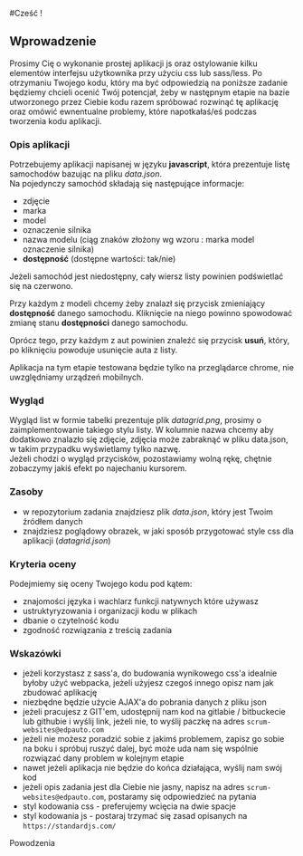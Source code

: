 #Cześć !

## Wprowadzenie

Prosimy Cię o wykonanie prostej aplikacji js oraz ostylowanie kilku elementów interfejsu użytkownika 
przy użyciu css lub sass/less.
Po otrzymaniu Twojego kodu, który ma być odpowiedzią na poniższe zadanie będziemy chcieli ocenić 
Twój potencjał, żeby w następnym etapie na bazie utworzonego przez Ciebie kodu razem spróbować 
rozwinąć tę aplikację oraz omówić ewnentualne problemy, które napotkałaś/eś podczas tworzenia kodu aplikacji.

### Opis aplikacji

Potrzebujemy aplikacji napisanej w języku **javascript**, która prezentuje listę samochodów bazując na pliku _data.json_.  
Na pojedynczy samochód składają się następujące informacje:
- zdjęcie
- marka
- model
- oznaczenie silnika
- nazwa modelu (ciąg znaków złożony wg wzoru : marka model oznaczenie silnika)
- **dostępność** (dostępne wartości: tak/nie)

Jeżeli samochód jest niedostępny, cały wiersz listy powinien podświetlać się na czerwono.

Przy każdym z modeli chcemy żeby znalazł się przycisk zmieniający **dostępność** danego samochodu.
Kliknięcie na niego powinno spowodować zmianę stanu **dostępności** danego samochodu.

Oprócz tego, przy każdym z aut powinien znaleźć się przycisk **usuń**, 
który, po kliknięciu powoduje usunięcie auta z listy.  
  
Aplikacja na tym etapie testowana będzie tylko na przeglądarce chrome, 
nie uwzględniamy urządzeń mobilnych.

### Wygląd

Wygląd list w formie tabelki prezentuje plik _datagrid.png_, prosimy o zaimplementowanie takiego stylu listy.
W kolumnie nazwa chcemy aby dodatkowo znalazło się zdjęcie, zdjęcia może zabraknąć w pliku data.json,
w takim przypadku wyświetlamy tylko nazwę.  
Jeżeli chodzi o wygląd przycisków, pozostawiamy wolną rękę, chętnie zobaczymy jakiś efekt po najechaniu kursorem.

### Zasoby

- w repozytorium zadania znajdziesz plik _data.json_, który jest Twoim źródłem danych
- znajdziesz poglądowy obrazek, w jaki sposób przygotować style css dla aplikacji (_datagrid.json_)

### Kryteria oceny

Podejmiemy się oceny Twojego kodu pod kątem: 
- znajomości języka i wachlarz funkcji natywnych które używasz
- ustruktyryzowania i organizacji kodu w plikach
- dbanie o czytelność kodu
- zgodność rozwiązania z treścią zadania

### Wskazówki

- jeżeli korzystasz z sass'a, do budowania wynikowego css'a idealnie byłoby użyć webpacka, 
jeżeli użyjesz czegoś innego opisz nam jak zbudować aplikację
- niezbędne będzie użycie AJAX'a do pobrania danych z pliku json
- jeżeli pracujesz z GIT'em, udostępnij nam kod na gitlabie / bitbuckecie lub githubie i wyślij link, jeżeli nie,
to wyślij paczkę na adres ``scrum-websites@edpauto.com``  
- jeżeli nie możesz poradzić sobie z jakimś problemem, zapisz go sobie na boku i spróbuj ruszyć dalej,
być może uda nam się wspólnie rozwiązać dany problem w kolejnym etapie
- nawet jeżeli aplikacja nie będzie do końca działająca, wyślij nam swój kod
- jeżeli opis zadania jest dla Ciebie nie jasny, napisz na adres ``scrum-websites@edpauto.com``, postaramy
się odpowiedzieć na pytania
- styl kodowania css - preferujemy wcięcia na dwie spacje
- styl kodowania js - postaraj trzymać się zasad opisanych na ``https://standardjs.com/``  
  
Powodzenia